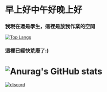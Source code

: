 早上好中午好晚上好
===
### 我現在還是學生，這裡是放我作業的空間
[![Top Langs](https://github-readme-stats.vercel.app/api/top-langs/?username=qiushawa&layout=compact)](https://github.com/anuraghazra/github-readme-stats)


### 這裡已經快荒廢了:)
![Anurag's GitHub stats](https://github-readme-stats.vercel.app/api?username=qiushawa&show_icons=true&theme=github_dark)
===

[![discord](https://skillicons.dev/icons?i=discord)](https://discord.com/users/962540618352066590)  
